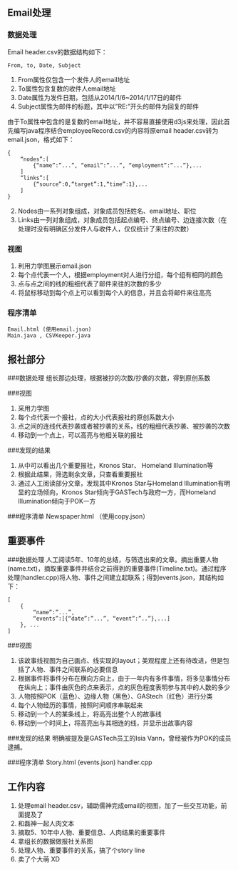 ## Email处理 ##
### 数据处理
Email header.csv的数据结构如下：

	From, to, Date, Subject

1. From属性仅包含一个发件人的email地址
1. To属性包含复数的收件人email地址
1. Date属性为发件日期，包括从2014/1/6~2014/1/17日的邮件
1. Subject属性为邮件的标题，其中以”RE:”开头的邮件为回复的邮件

由于To属性中包含的是复数的email地址，并不容易直接使用d3js来处理，因此首先编写java程序结合employeeRecord.csv的内容将原email header.csv转为email.json，格式如下：

	{
  		“nodes”:[
			{“name”:”...”, “email”:”...”, “employment”:”...”},...
  		]
  		“links”:[
			{“source”:0,“target”:1,“time”:1},...
  		]
	}

2. Nodes由一系列对象组成，对象成员包括姓名、email地址、职位
2. Links由一列对象组成，对象成员包括起点编号、终点编号、边连接次数（在处理时没有明确区分发件人与收件人，仅仅统计了来往的次数）
### 视图
1. 利用力学图展示email.json
1. 每个点代表一个人，根据employment对人进行分组，每个组有相同的颜色
1. 点与点之间的线的粗细代表了邮件来往的次数的多少
1. 将鼠标移动到每个点上可以看到每个人的信息，并且会将邮件来往高亮
### 程序清单
	Email.html (使用email.json)
	Main.java , CSVKeeper.java

## 报社部分 ##
###数据处理
组长那边处理，根据被抄的次数/抄袭的次数，得到原创系数

###视图
1. 采用力学图
1. 每个点代表一个报社，点的大小代表报社的原创系数大小
1. 点之间的连线代表抄袭或者被抄袭的关系，线的粗细代表抄袭、被抄袭的次数
1. 移动到一个点上，可以高亮与他相关联的报社

###发现的结果
1. 从中可以看出几个重要报社，Kronos Star、 Homeland Illumination等
1. 根据此结果，筛选剩余文章，只查看重要报社
1. 通过人工阅读部分文章，发现其中Kronos Star与Homeland Illumination有明显的立场倾向，Kronos Star倾向于GASTech与政府一方，而Homeland Illumination倾向于POK一方

###程序清单
	Newspaper.html （使用copy.json）

## 重要事件 ##
###数据处理
人工阅读5年、10年的总结，与筛选出来的文章。摘出重要人物(name.txt)，摘取重要事件并结合之前得到的重要事件(Timeline.txt)。通过程序处理(handler.cpp)将人物、事件之间建立起联系；得到events.json，其结构如下：
	
	[
  		{
    		“name”:”...”,
    		“events”:[{“date”:”...”, “event”:”..”},...]
  		}, ...
	]

###视图
1. 该故事线视图为自己画点、线实现的layout；美观程度上还有待改进，但是包括了人物、事件之间联系的必要信息
1. 根据事件将事件分布在横向方向上，由于一年内有多件事情，将多见事情分布在纵向上；事件由灰色的点来表示，点的灰色程度表明参与其中的人数的多少
1. 人物按照POK（蓝色）、边缘人物（黑色）、GAStech（红色）进行分类
1. 每个人物经历的事情，按照时间顺序串联起来
1. 移动到一个人的某条线上，将高亮出整个人的故事线
1. 移动到一个时间上，将高亮出与其相连的线，并显示出故事内容

###发现的结果
明确被提及是GASTech员工的Isia Vann，曾经被作为POK的成员逮捕。

###程序清单
	Story.html (events.json)
	handler.cpp

## 工作内容 ##
1. 处理email header.csv，辅助儒神完成email的视图，加了一些交互功能，前面提及了
2. 和磊神一起人肉文本
3. 摘取5、10年中人物、重要信息、人肉结果的重要事件
4. 拿组长的数据做报社关系图
5. 处理人物、重要事件的关系，搞了个story line
6. 卖了个大萌 XD